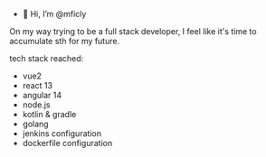 - 👋 Hi, I’m @mficly
<!---
- 👀 I’m interested in ...
- 🌱 I’m currently learning ...
- 💞️ I’m looking to collaborate on ...
- 📫 How to reach me ...

mficly/mficly is a ✨ special ✨ repository because its `README.md` (this file) appears on your GitHub profile.
You can click the Preview link to take a look at your changes.
--->

On my way trying to be a full stack developer, I feel like it's time to accumulate sth for my future.

tech stack reached:
- vue2
- react 13
- angular 14
- node.js
- kotlin & gradle
- golang
- jenkins configuration
- dockerfile configuration
